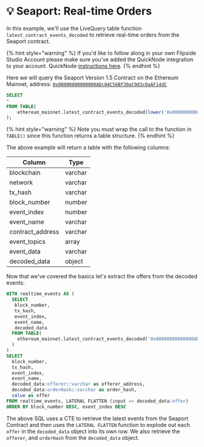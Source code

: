 # 💡 Seaport: Real-time Orders

In this example, we'll use the LiveQuery table function `latest_contract_events_decoded` to retrieve real-time orders from the Seaport contract.

{% hint style="warning" %}
If you'd like to follow along in your own Flipside Studio Account please make sure you've added the QuickNode integration to your account. QuickNode [instructions here](../../add-ons/quicknode-setup-guide.md).&#x20;
{% endhint %}

Here we will query the Seaport Version 1.5 Contract on the Ethereum Mainnet, address: [`0x00000000000000ADc04C56Bf30aC9d3c0aAF14dC`](https://etherscan.io/address/0x00000000000000ADc04C56Bf30aC9d3c0aAF14dC#events)

```sql
SELECT
*
FROM TABLE(
    ethereum_mainnet.latest_contract_events_decoded(lower('0x00000000000000ADc04C56Bf30aC9d3c0aAF14dC'))
);
```

{% hint style="warning" %}
Note you must wrap the call to the function in `TABLE()` since this function returns a table structure.&#x20;
{% endhint %}

The above example will return a table with the following columns:

| Column            | Type    |
| ----------------- | ------- |
| blockchain        | varchar |
| network           | varchar |
| tx\_hash          | varchar |
| block\_number     | number  |
| event\_index      | number  |
| event\_name       | varchar |
| contract\_address | varchar |
| event\_topics     | array   |
| event\_data       | varchar |
| decoded\_data     | object  |

Now that we've covered the basics let's extract the offers from the decoded events:

```sql
WITH realtime_events AS (
  SELECT
   block_number,
   tx_hash,
   event_index,
   event_name,
   decoded_data
  FROM TABLE(
    ethereum_mainnet.latest_contract_events_decoded('0x00000000000000ADc04C56Bf30aC9d3c0aAF14dC')
  )
)
SELECT
  block_number,
  tx_hash,
  event_index,
  event_name,
  decoded_data:offerer::varchar as offerer_address,
  decoded_data:orderHash::varchar as order_hash,
  value as offer
FROM realtime_events, LATERAL FLATTEN (input => decoded_data:offer)
ORDER BY block_number DESC, event_index DESC
```

The above SQL uses a CTE to retrieve the latest events from the Seaport Contract and then uses the `LATERAL FLATTEN` function to explode out each `offer` in the `decoded_data` object into its own row. We also retrieve the `offerer`, and `orderHash` from the `decoded_data` object.

